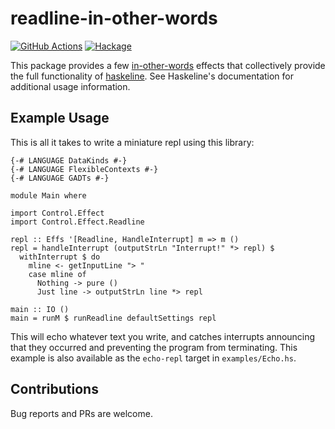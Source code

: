 # readline-in-other-words
[![GitHub Actions](https://github.com/lehmacdj/readline-in-other-words/actions/workflows/ci.yml/badge.svg)](https://github.com/lehmacdj/readline-in-other-words/actions/workflows/ci.yml)
[![Hackage](https://img.shields.io/hackage/v/readline-in-other-words.svg?logo=haskell)](https://hackage.haskell.org/package/readline-in-other-words)

This package provides a few [in-other-words](https://github.com/KingoftheHomeless/in-other-words#readme) effects that collectively provide the full functionality of [haskeline](https://github.com/judah/haskeline#readme). See Haskeline's documentation for additional usage information.

## Example Usage
This is all it takes to write a miniature repl using this library:
```
{-# LANGUAGE DataKinds #-}
{-# LANGUAGE FlexibleContexts #-}
{-# LANGUAGE GADTs #-}

module Main where

import Control.Effect
import Control.Effect.Readline

repl :: Effs '[Readline, HandleInterrupt] m => m ()
repl = handleInterrupt (outputStrLn "Interrupt!" *> repl) $
  withInterrupt $ do
    mline <- getInputLine "> "
    case mline of
      Nothing -> pure ()
      Just line -> outputStrLn line *> repl

main :: IO ()
main = runM $ runReadline defaultSettings repl
```

This will echo whatever text you write, and catches interrupts announcing that
they occurred and preventing the program from terminating. This example is also
available as the `echo-repl` target in `examples/Echo.hs`.

## Contributions
Bug reports and PRs are welcome.
